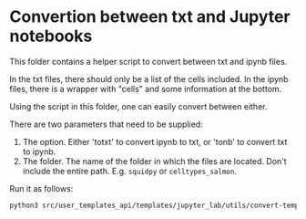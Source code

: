 # Convertion between txt and Jupyter notebooks
This folder contains a helper script to convert between txt and ipynb files. 

In the txt files, there should only be a list of the cells included. In the ipynb files, there is a wrapper with "cells" and some information at the bottom. 

Using the script in this folder, one can easily convert between either.

There are two parameters that need to be supplied: 
1. The option. Either 'totxt' to convert ipynb to txt, or 'tonb' to convert txt to ipynb.
2. The folder. The name of the folder in which the files are located. Don't include the entire path. E.g. `squidpy` or `celltypes_salmon`.

Run it as follows: 

```sh
python3 src/user_templates_api/templates/jupyter_lab/utils/convert-templates/convert-notebook.py OPTION FOLDER
```